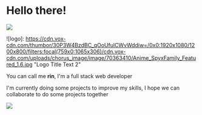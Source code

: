 # **Hello there!**
![](https://i.pinimg.com/originals/df/ea/ef/dfeaef14270d7418b9c7960d279753f9.gif)

![logo]: https://cdn.vox-cdn.com/thumbor/30P3W4BzdBC_qOoUfulCWvWddiw=/0x0:1920x1080/1200x800/filters:focal(759x0:1065x306)/cdn.vox-cdn.com/uploads/chorus_image/image/70363410/Anime_SpyxFamily_Featured_1.6.jpg "Logo Title Text 2"

You can call me **rin**,
I'm a full stack web developer

I'm currently doing some projects to improve my skills, I hope we can collaborate to do some projects together

![](https://komarev.com/ghpvc/?username=your-github-R1N-NY44&color=14e0e0&style=flat-square)



